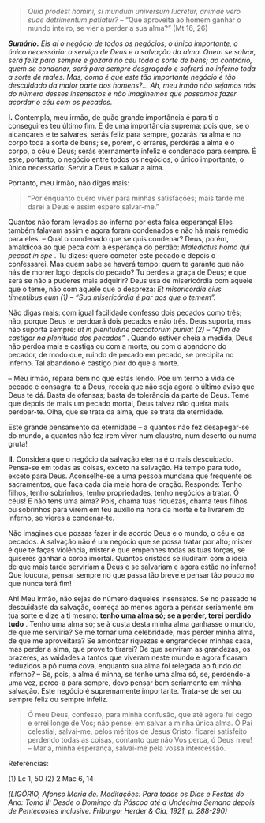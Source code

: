 > *Quid prodest homini, si mundum universum lucretur, animae vero suae detrimentum patiatur?* – “Que aproveita ao homem ganhar o mundo inteiro, se vier a perder a sua alma?” (Mt 16, 26)

***Sumário.** Eis aí o negócio de todos os negócios, o único importante, o único necessário: o serviço de Deus e a salvação da alma. Quem se salvar, será feliz para sempre e gozará no céu toda a sorte de bens; ao contrário, quem se condenar, será para sempre desgraçado e sofrerá no inferno toda a sorte de males. Mas, como é que este tão importante negócio é tão descuidado da maior parte dos homens?… Ah, meu irmão não sejamos nós do número desses insensatos e não imaginemos que possamos fazer acordar o céu com os pecados.*

**I.** Contempla, meu irmão, de quão grande importância é para ti o conseguires teu último fim. É de uma importância suprema; pois que, se o alcançares e te salvares, serás feliz para sempre, gozarás na alma e no corpo toda a sorte de bens; se, porém, o errares, perderás a alma e o corpo, o céu e Deus; serás eternamente infeliz e condenado para sempre. É este, portanto, o negócio entre todos os negócios, o único importante, o único necessário: Servir a Deus e salvar a alma.

Portanto, meu irmão, não digas mais:

> “Por enquanto quero viver para minhas satisfações; mais tarde me darei a Deus e assim espero salvar-me.”

Quantos não foram levados ao inferno por esta falsa esperança! Eles também falavam assim e agora foram condenados e não há mais remédio para eles. – Qual o condenado que se quis condenar? Deus, porém, amaldiçoa ao que peca com a esperança do perdão: *Maledictus homo qui peccat in spe* . Tu dizes: quero cometer este pecado e depois o confessarei. Mas quem sabe se haverá tempo: quem te garante que não hás de morrer logo depois do pecado? Tu perdes a graça de Deus; e que será se não a puderes mais adquirir? Deus usa de misericórdia com aquele que o teme, não com aquele que o despreza: *Et misericórdia eius timentibus eum (1) – “Sua misericórdia é par aos que o temem”.*

Não digas mais: com igual facilidade confesso dois pecados como três; não, porque Deus te perdoará dois pecados e não três. Deus suporta, mas não suporta sempre: *ut in plenitudine peccatorum puniat (2) – “Afim de castigar na plenitude dos pecados”* . Quando estiver cheia a medida, Deus não perdoa mais e castiga ou com a morte, ou com o abandono do pecador, de modo que, ruindo de pecado em pecado, se precipita no inferno. Tal abandono é castigo pior do que a morte.

– Meu irmão, repara bem no que estás lendo. Põe um termo à vida de pecado e consagra-te a Deus, receia que não seja agora o último aviso que Deus te dá. Basta de ofensas; basta de tolerância da parte de Deus. Teme que depois de mais um pecado mortal, Deus talvez não queira mais perdoar-te. Olha, que se trata da alma, que se trata da eternidade.

Este grande pensamento da eternidade – a quantos não fez desapegar-se do mundo, a quantos não fez irem viver num claustro, num deserto ou numa gruta!

**II.** Considera que o negócio da salvação eterna é o mais descuidado. Pensa-se em todas as coisas, exceto na salvação. Há tempo para tudo, exceto para Deus. Aconselhe-se a uma pessoa mundana que frequente os sacramentos, que faça cada dia meia hora de oração. Responde: Tenho filhos, tenho sobrinhos, tenho propriedades, tenho negócios a tratar. Ó céus! E não tens uma alma? Pois, chama tuas riquezas, chama teus filhos ou sobrinhos para virem em teu auxílio na hora da morte e te livrarem do inferno, se vieres a condenar-te.

Não imagines que possas fazer ir de acordo Deus e o mundo, o céu e os pecados. A salvação não é um negócio que se possa tratar por alto; mister é que te faças violência, mister é que empenhes todas as tuas forças, se quiseres ganhar a coroa imortal. Quantos cristãos se iludiram com a ideia de que mais tarde serviriam a Deus e se salvariam e agora estão no inferno! Que loucura, pensar sempre no que passa tão breve e pensar tão pouco no que nunca terá fim!

Ah! Meu irmão, não sejas do número daqueles insensatos. Se no passado te descuidaste da salvação, começa ao menos agora a pensar seriamente em tua sorte e dize a ti mesmo: **tenho uma alma só; se a perder, terei perdido tudo** . Tenho uma alma só; se à custa desta minha alma ganhasse o mundo, de que me serviria? Se me tornar uma celebridade, mas perder minha alma, de que me aproveitara? Se amontoar riquezas e engrandecer minhas casa, mas perder a alma, que proveito tirarei? De que serviram as grandezas, os prazeres, as vaidades a tantos que viveram neste mundo e agora ficaram reduzidos a pó numa cova, enquanto sua alma foi relegada ao fundo do inferno? – Se, pois, a alma é minha, se tenho uma alma só, se, perdendo-a uma vez, perco-a para sempre, devo pensar bem seriamente em minha salvação. Este negócio é supremamente importante. Trata-se de ser ou sempre feliz ou sempre infeliz.

> Ó meu Deus, confesso, para minha confusão, que até agora fui cego e errei longe de Vos; não pensei em salvar a minha única alma. Ó Pai celestial, salvai-me, pelos méritos de Jesus Cristo: ficarei satisfeito perdendo todas as coisas, contanto que não Vos perca, ó Deus meu! – Maria, minha esperança, salvai-me pela vossa intercessão.

Referências:

\(1\) Lc 1, 50 (2) 2 Mac 6, 14

*(LIGÓRIO, Afonso Maria de. Meditações: Para todos os Dias e Festas do Ano: Tomo II: Desde o Domingo da Páscoa até a Undécima Semana depois de Pentecostes inclusive. Friburgo: Herder & Cia, 1921, p. 288-290)*
